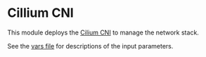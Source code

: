 # Cillium CNI

This module deploys the [Cilium CNI](https://docs.cilium.io/en/stable/installation/k8s-install-helm/) to manage the network stack.

See the [vars file](./vars.tf) for descriptions of the input parameters.
